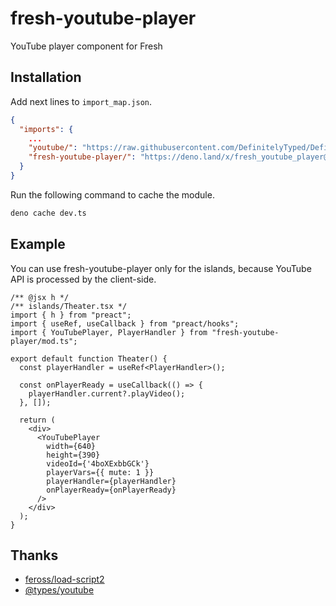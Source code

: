 # fresh-youtube-player
YouTube player component for Fresh

## Installation
Add next lines to `import_map.json`.
```json
{
  "imports": {
    ...
    "youtube/": "https://raw.githubusercontent.com/DefinitelyTyped/DefinitelyTyped/master/types/youtube/",
    "fresh-youtube-player/": "https://deno.land/x/fresh_youtube_player@0.9.3/"
  }
}
```

Run the following command to cache the module.
```sh
deno cache dev.ts
```

## Example
You can use fresh-youtube-player only for the islands, because YouTube API is processed by the client-side.
```tsx
/** @jsx h */
/** islands/Theater.tsx */
import { h } from "preact";
import { useRef, useCallback } from "preact/hooks";
import { YouTubePlayer, PlayerHandler } from "fresh-youtube-player/mod.ts";

export default function Theater() {
  const playerHandler = useRef<PlayerHandler>();

  const onPlayerReady = useCallback(() => {
    playerHandler.current?.playVideo();
  }, []);

  return (
    <div>
      <YouTubePlayer
        width={640}
        height={390}
        videoId={'4boXExbbGCk'}
        playerVars={{ mute: 1 }}
        playerHandler={playerHandler}
        onPlayerReady={onPlayerReady}
      />
    </div>
  );
}
```

## Thanks
- [feross/load-script2](https://github.com/feross/load-script2)
- [@types/youtube](https://github.com/DefinitelyTyped/DefinitelyTyped/tree/master/types/youtube)
